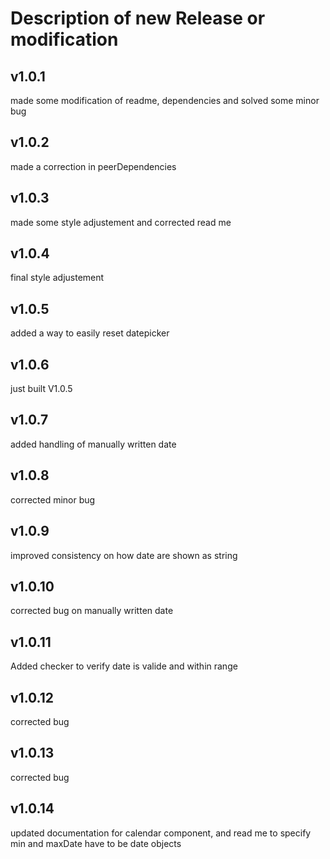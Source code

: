# Description of new Release or modification

## v1.0.1

made some modification of readme, dependencies and solved some minor bug

## v1.0.2

made a correction in peerDependencies

## v1.0.3

made some style adjustement and corrected read me

## v1.0.4

final style adjustement

## v1.0.5

added a way to easily reset datepicker

## v1.0.6

just built V1.0.5

## v1.0.7

added handling of manually written date

## v1.0.8

corrected minor bug

## v1.0.9

improved consistency on how date are shown as string

## v1.0.10

corrected bug on manually written date

## v1.0.11

Added checker to verify date is valide and within range

## v1.0.12

corrected bug

## v1.0.13

corrected bug

## v1.0.14

updated documentation for calendar component, and read me to specify min and maxDate have to be date objects
